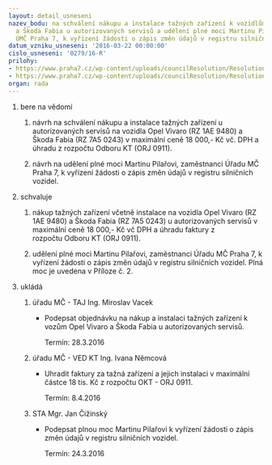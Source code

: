 ```yaml
---
layout: detail_usneseni
nazev_bodu: na schválení nákupu a instalace tažných zařízení k vozidlům Opel Vivaro
  a Škoda Fabia u autorizovaných servisů a udělení plné moci Martinu Pilařovi, zaměstnanci
  ÚMČ Praha 7, k vyřízení žádosti o zápis změn údajů v registru silničních vozidel.
datum_vzniku_usneseni: '2016-03-22 00:00:00'
cislo_usneseni: '0279/16-R'
prilohy:
- https://www.praha7.cz/wp-content/uploads/councilResolution/Resolutions/28511/export/DZtaznezarizeni~35683.doc
- https://www.praha7.cz/wp-content/uploads/councilResolution/Resolutions/28511/export/export~325867.pdf
organ: rada
---
```

<OL id=urzList class=urzList_view>
<LI class=urzClass1><SPAN name="1">bere na vědomí</SPAN> 
<OL class=urzOlClass>
<LI style="TEXT-ALIGN: left" class=urzClass2><SPAN>
<P>návrh na schválení&nbsp;nákupu a instalace&nbsp;tažných zařízení u autorizovaných servisů na vozidla Opel Vivaro (RZ 1AE 9480)&nbsp;a Škoda Fabia (RZ 7A5 0243) v maximální ceně 18 000,- Kč vč. DPH a úhradu&nbsp;z rozpočtu Odboru KT (ORJ 0911).</P></SPAN></LI>
<LI style="TEXT-ALIGN: left" class=urzClass2><SPAN>
<P>návrh na udělení plné moci Martinu Pilařovi, zaměstnanci Úřadu MČ Praha 7, k vyřízení žádosti o zápis změn údajů v registru silničních vozidel.</P></SPAN></LI></OL></LI>
<LI class=urzClass1><SPAN name="24">schvaluje</SPAN> 
<OL class=urzOlClass>
<LI style="TEXT-ALIGN: left" class=urzClass2><SPAN>
<P>nákup tažných zařízení včetně instalace na vozidla Opel Vivaro (RZ 1AE 9480) a Škoda Fabia (RZ 7A5 0243) u autorizovaných servisů v maximální ceně 18 000,- Kč vč DPH a úhradu&nbsp;faktury z rozpočtu&nbsp;Odboru KT (ORJ 0911).</P></SPAN></LI>
<LI style="TEXT-ALIGN: left" class=urzClass2><SPAN>
<P>udělení plné moci Martinu Pilařovi, zaměstnanci Úřadu MČ Praha 7, k vyřízení žádosti o zápis změn údajů v registru silničních vozidel. Plná moc je uvedena v Příloze č. 2.&nbsp;</P></SPAN></LI></OL></LI>
<LI id=urzUkoly class=urzClass1><SPAN name="1">ukládá</SPAN>
<OL class=urzOlClass>
<LI class=urzClass2><SPAN>
<P>úřadu MČ - TAJ Ing. Miroslav Vacek</P></SPAN>
<UL class=urzUlClass>
<LI class=urzClass3><SPAN>
<P>Podepsat objednávku na nákup a instalaci tažných zařízení k vozům Opel Vivaro a Škoda Fabia u autorizovaných servisů.</P></SPAN><SPAN class=urzUkolTermin>Termín:&nbsp;28.3.2016</SPAN></LI></UL></LI>
<LI class=urzClass2><SPAN>
<P>úřadu MČ - VED KT Ing. Ivana Němcová</P></SPAN>
<UL class=urzUlClass>
<LI class=urzClass3><SPAN>
<P>Uhradit faktury za tažná zařízení a jejich instalaci v maximální částce 18 tis. Kč z rozpočtu OKT - ORJ 0911.</P></SPAN><SPAN class=urzUkolTermin>Termín:&nbsp;8.4.2016</SPAN></LI></UL></LI>
<LI class=urzClass2><SPAN>
<P>STA Mgr. Jan Čižinský</P></SPAN>
<UL class=urzUlClass>
<LI class=urzClass3><SPAN>
<P>Podepsat plnou moc Martinu Pilařovi k vyřízení žádosti o zápis změn údajů v registru silničních vozidel.</P></SPAN><SPAN class=urzUkolTermin>Termín:&nbsp;24.3.2016</SPAN></LI></UL></LI></OL></LI></OL>